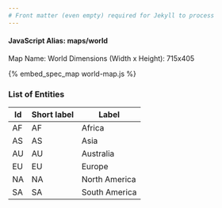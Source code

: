 ```yaml
---
# Front matter (even empty) required for Jekyll to process
---
```


#### JavaScript Alias: maps/world

Map Name: World
Dimensions (Width x Height): 715x405



{% embed_spec_map world-map.js %}

### List of Entities

Id | Short label | Label
---|---|---
AF|AF|Africa
AS|AS|Asia
AU|AU|Australia
EU|EU|Europe
NA|NA|North America
SA|SA|South America